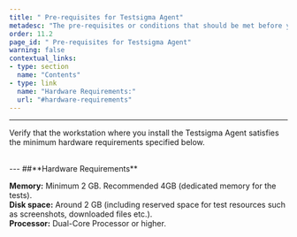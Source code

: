 ```yaml
---
title: " Pre-requisites for Testsigma Agent"
metadesc: "The pre-requisites or conditions that should be met before you can successfully install and execute Testsigma agent."
order: 11.2
page_id: " Pre-requisites for Testsigma Agent"
warning: false
contextual_links:
- type: section
  name: "Contents"
- type: link
  name: "Hardware Requirements:"
  url: "#hardware-requirements"
---
```


---

Verify that the workstation where you install the Testsigma Agent satisfies the minimum hardware requirements specified below.

<br>
---
##**Hardware Requirements** 

   **Memory:** Minimum 2 GB. Recommended 4GB (dedicated      memory for the tests).<br>
   **Disk space:** Around 2 GB (including reserved space for test resources such as screenshots, downloaded files etc.).<br>
   **Processor:** Dual-Core Processor or higher.
